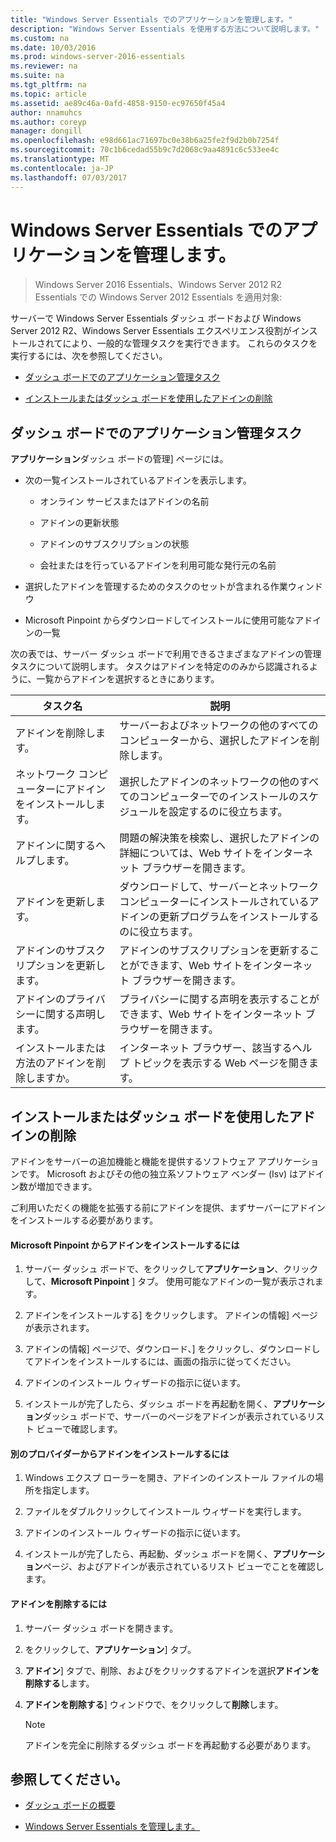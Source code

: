 ```yaml
---
title: "Windows Server Essentials でのアプリケーションを管理します。"
description: "Windows Server Essentials を使用する方法について説明します。"
ms.custom: na
ms.date: 10/03/2016
ms.prod: windows-server-2016-essentials
ms.reviewer: na
ms.suite: na
ms.tgt_pltfrm: na
ms.topic: article
ms.assetid: ae89c46a-0afd-4858-9150-ec97650f45a4
author: nnamuhcs
ms.author: coreyp
manager: dongill
ms.openlocfilehash: e98d661ac71697bc0e38b6a25fe2f9d2b0b7254f
ms.sourcegitcommit: 70c1b6cedad55b9c7d2068c9aa4891c6c533ee4c
ms.translationtype: MT
ms.contentlocale: ja-JP
ms.lasthandoff: 07/03/2017
---
```

# <a name="manage-applications-in-windows-server-essentials"></a>Windows Server Essentials でのアプリケーションを管理します。

>Windows Server 2016 Essentials、Windows Server 2012 R2 Essentials での Windows Server 2012 Essentials を適用対象:
 
 サーバーで Windows Server Essentials ダッシュ ボードおよび Windows Server 2012 R2、Windows Server Essentials エクスペリエンス役割がインストールされてにより、一般的な管理タスクを実行できます。 これらのタスクを実行するには、次を参照してください。  
  
-   [ダッシュ ボードでのアプリケーション管理タスク](Manage-Applications-in-Windows-Server-Essentials.md#BKMK_1)  
  
-   [インストールまたはダッシュ ボードを使用したアドインの削除](Manage-Applications-in-Windows-Server-Essentials.md#BKMK_2)  
  
##  <a name="BKMK_1"></a>ダッシュ ボードでのアプリケーション管理タスク  
 **アプリケーション**ダッシュ ボードの管理] ページには。  
  
-   次の一覧インストールされているアドインを表示します。  
  
    -   オンライン サービスまたはアドインの名前  
  
    -   アドインの更新状態  
  
    -   アドインのサブスクリプションの状態  
  
    -   会社またはを行っているアドインを利用可能な発行元の名前  
  
-   選択したアドインを管理するためのタスクのセットが含まれる作業ウィンドウ  
  
-   Microsoft Pinpoint からダウンロードしてインストールに使用可能なアドインの一覧  
  
 次の表では、サーバー ダッシュ ボードで利用できるさまざまなアドインの管理タスクについて説明します。 タスクはアドインを特定ののみから認識されるように、一覧からアドインを選択するときにあります。  
  
|タスク名|説明|  
|---------------|-----------------|  
|アドインを削除します。|サーバーおよびネットワークの他のすべてのコンピューターから、選択したアドインを削除します。|  
|ネットワーク コンピューターにアドインをインストールします。|選択したアドインのネットワークの他のすべてのコンピューターでのインストールのスケジュールを設定するのに役立ちます。|  
|アドインに関するヘルプします。|問題の解決策を検索し、選択したアドインの詳細については、Web サイトをインターネット ブラウザーを開きます。|  
|アドインを更新します。|ダウンロードして、サーバーとネットワーク コンピューターにインストールされているアドインの更新プログラムをインストールするのに役立ちます。|  
|アドインのサブスクリプションを更新します。|アドインのサブスクリプションを更新することができます、Web サイトをインターネット ブラウザーを開きます。|  
|アドインのプライバシーに関する声明します。|プライバシーに関する声明を表示することができます、Web サイトをインターネット ブラウザーを開きます。|  
|インストールまたは方法のアドインを削除しますか。|インターネット ブラウザー、該当するヘルプ トピックを表示する Web ページを開きます。|  
  
##  <a name="BKMK_2"></a>インストールまたはダッシュ ボードを使用したアドインの削除  
 アドインをサーバーの追加機能と機能を提供するソフトウェア アプリケーションです。 Microsoft およびその他の独立系ソフトウェア ベンダー (Isv) はアドイン数が増加できます。  
  
 ご利用いただくの機能を拡張する前にアドインを提供、まずサーバーにアドインをインストールする必要があります。  
  
#### <a name="to-install-an-add-in-from-microsoft-pinpoint"></a>Microsoft Pinpoint からアドインをインストールするには  
  
1.  サーバー ダッシュ ボードで、をクリックして**アプリケーション**、クリックして、**Microsoft Pinpoint** ] タブ。  使用可能なアドインの一覧が表示されます。  
  
2.  アドインをインストールする] をクリックします。 アドインの情報] ページが表示されます。  
  
3.  アドインの情報] ページで、ダウンロード、] をクリックし、ダウンロードしてアドインをインストールするには、画面の指示に従ってください。  
  
4.  アドインのインストール ウィザードの指示に従います。  
  
5.  インストールが完了したら、ダッシュ ボードを再起動を開く、**アプリケーション**ダッシュ ボードで、サーバーのページをアドインが表示されているリスト ビューで確認します。  
  
#### <a name="to-install-an-add-in-from-another-provider"></a>別のプロバイダーからアドインをインストールするには  
  
1.  Windows エクスプ ローラーを開き、アドインのインストール ファイルの場所を指定します。  
  
2.  ファイルをダブルクリックしてインストール ウィザードを実行します。  
  
3.  アドインのインストール ウィザードの指示に従います。  
  
4.  インストールが完了したら、再起動、ダッシュ ボードを開く、**アプリケーション**ページ、およびアドインが表示されているリスト ビューでことを確認します。  
  
#### <a name="to-remove-an-add-in"></a>アドインを削除するには  
  
1.  サーバー ダッシュ ボードを開きます。  
  
2.  をクリックして、**アプリケーション**] タブ。  
  
3.  **アドイン**] タブで、削除、およびをクリックするアドインを選択**アドインを削除する**します。  
  
4.  **アドインを削除する**] ウィンドウで、をクリックして**削除**します。  
  
    > [!NOTE]
    >  アドインを完全に削除するダッシュ ボードを再起動する必要があります。  
  
## <a name="see-also"></a>参照してください。  
  
-   [ダッシュ ボードの概要](Overview-of-the-Dashboard-in-Windows-Server-Essentials.md)  
  
-   [Windows Server Essentials を管理します。](Manage-Windows-Server-Essentials.md)
